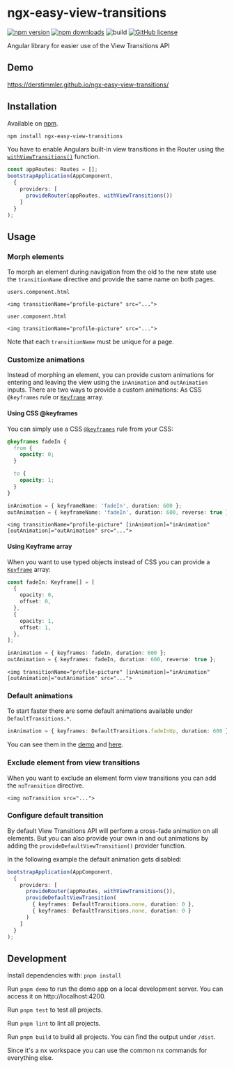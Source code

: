 # ngx-easy-view-transitions

[![npm version](https://img.shields.io/npm/v/ngx-easy-view-transitions)](https://www.npmjs.org/package/ngx-easy-view-transitions/)
[![npm downloads](https://img.shields.io/npm/dt/ngx-easy-view-transitions)](https://www.npmjs.org/package/ngx-easy-view-transitions/)
![build](https://github.com/DerStimmler/ngx-easy-view-transitions/actions/workflows/build.yml/badge.svg)
[![GitHub license](https://img.shields.io/github/license/DerStimmler/ngx-easy-view-transitions)](https://github.com/DerStimmler/ngx-easy-view-transitions/blob/master/LICENSE.md)

Angular library for easier use of the View Transitions API

## Demo

https://derstimmler.github.io/ngx-easy-view-transitions/

## Installation

Available on [npm](https://www.npmjs.org/package/ngx-easy-view-transitions/).

```bash
npm install ngx-easy-view-transitions
```

You have to enable Angulars built-in view transitions in the Router using the [`withViewTransitions()`](https://angular.io/api/router/withViewTransitions#usage-notes) function.

```typescript
const appRoutes: Routes = [];
bootstrapApplication(AppComponent,
  {
    providers: [
      provideRouter(appRoutes, withViewTransitions())
    ]
  }
);
```

## Usage

### Morph elements

To morph an element during navigation from the old to the new state use the `transitionName` directive and provide the same name on both pages.

`users.component.html`

```angular2html
<img transitionName="profile-picture" src="...">
```

`user.component.html`

```angular2html
<img transitionName="profile-picture" src="...">
```

Note that each `transitionName` must be unique for a page.

### Customize animations

Instead of morphing an element, you can provide custom animations for entering and leaving the view using the `inAnimation` and `outAnimation` inputs.
There are two ways to provide a custom animations: As CSS `@keyframes` rule or [`Keyframe`](https://developer.mozilla.org/en-US/docs/Web/API/Web_Animations_API/Keyframe_Formats) array.

#### Using CSS @keyframes

You can simply use a CSS [`@keyframes`](https://developer.mozilla.org/en-US/docs/Web/CSS/@keyframes) rule from your CSS:

```css
@keyframes fadeIn {
  from {
    opacity: 0;
  }

  to {
    opacity: 1;
  }
}
```

```typescript
inAnimation = { keyframeName: 'fadeIn', duration: 600 };
outAnimation = { keyframeName: 'fadeIn', duration: 600, reverse: true };
```

```angular2html
<img transitionName="profile-picture" [inAnimation]="inAnimation" [outAnimation]="outAnimation" src="...">
```

#### Using Keyframe array

When you want to use typed objects instead of CSS you can provide a [`Keyframe`](https://developer.mozilla.org/en-US/docs/Web/API/Web_Animations_API/Keyframe_Formats) array:

```typescript
const fadeIn: Keyframe[] = [
  {
    opacity: 0,
    offset: 0,
  },
  {
    opacity: 1,
    offset: 1,
  },
];
```

```typescript
inAnimation = { keyframes: fadeIn, duration: 600 };
outAnimation = { keyframes: fadeIn, duration: 600, reverse: true };
```

```angular2html
<img transitionName="profile-picture" [inAnimation]="inAnimation" [outAnimation]="outAnimation" src="...">
```

### Default animations

To start faster there are some default animations available under `DefaultTransitions.*`.

```typescript
inAnimation = { keyframes: DefaultTransitions.fadeInUp, duration: 600 };
```

You can see them in the [demo](https://derstimmler.github.io/ngx-easy-view-transitions/animations) and [here](https://github.com/DerStimmler/ngx-easy-view-transitions/blob/main/ngx-easy-view-transitions/src/lib/default-transitions.ts).

### Exclude element from view transitions

When you want to exclude an element form view transitions you can add the `noTransition` directive.

```angular2html
<img noTransition src="...">
```

### Configure default transition

By default View Transitions API will perform a cross-fade animation on all elements.
But you can also provide your own in and out animations by adding the `provideDefaultViewTransition()` provider function.

In the following example the default animation gets disabled:

```typescript
bootstrapApplication(AppComponent,
  {
    providers: [
      provideRouter(appRoutes, withViewTransitions()),
      provideDefaultViewTransition(
        { keyframes: DefaultTransitions.none, duration: 0 },
        { keyframes: DefaultTransitions.none, duration: 0 }
      )
    ]
  }
);
```

## Development

Install dependencies with: `pnpm install`

Run `pnpm demo` to run the demo app on a local development server.
You can access it on http://localhost:4200.

Run `pnpm test` to test all projects.

Run `pnpm lint` to lint all projects.

Run `pnpm build` to build all projects. You can find the output under `/dist`.

Since it's a nx workspace you can use the common nx commands for everything else.
